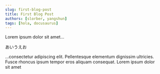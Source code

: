 ```yaml
---
slug: first-blog-post
title: First Blog Post
authors: [slorber, yangshun]
tags: [hola, docusaurus]
---
```


Lorem ipsum dolor sit amet...

あいうえお

<!-- truncate -->

...consectetur adipiscing elit. Pellentesque elementum dignissim ultricies. Fusce rhoncus ipsum tempor eros aliquam consequat. Lorem ipsum dolor sit amet
